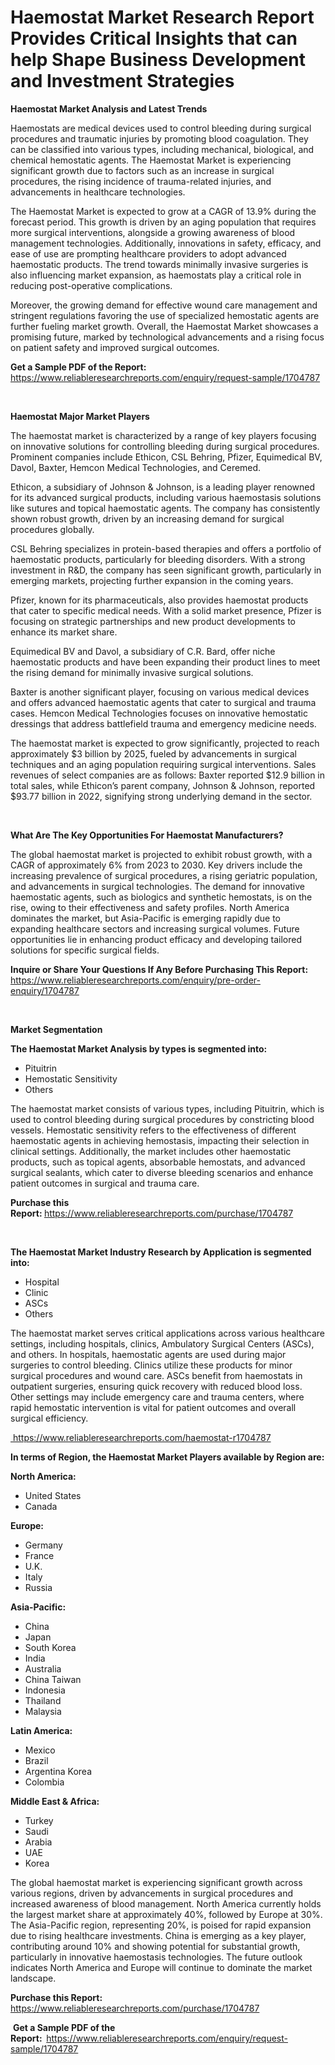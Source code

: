 <p><h1>Haemostat Market Research Report Provides Critical Insights that can help Shape Business Development and Investment Strategies</h1></p><p><strong>Haemostat Market Analysis and Latest Trends</strong></p>
<p><p>Haemostats are medical devices used to control bleeding during surgical procedures and traumatic injuries by promoting blood coagulation. They can be classified into various types, including mechanical, biological, and chemical hemostatic agents. The Haemostat Market is experiencing significant growth due to factors such as an increase in surgical procedures, the rising incidence of trauma-related injuries, and advancements in healthcare technologies.</p><p>The Haemostat Market is expected to grow at a CAGR of 13.9% during the forecast period. This growth is driven by an aging population that requires more surgical interventions, alongside a growing awareness of blood management technologies. Additionally, innovations in safety, efficacy, and ease of use are prompting healthcare providers to adopt advanced haemostatic products. The trend towards minimally invasive surgeries is also influencing market expansion, as haemostats play a critical role in reducing post-operative complications.</p><p>Moreover, the growing demand for effective wound care management and stringent regulations favoring the use of specialized hemostatic agents are further fueling market growth. Overall, the Haemostat Market showcases a promising future, marked by technological advancements and a rising focus on patient safety and improved surgical outcomes.</p></p>
<p><strong>Get a Sample PDF of the Report:&nbsp;</strong> <a href="https://www.reliableresearchreports.com/enquiry/request-sample/1704787?utm_campaign=16&utm_medium=2&utm_source=Github&utm_content=ia&utm_term=13042025&utm_id=haemostat">https://www.reliableresearchreports.com/enquiry/request-sample/1704787</a></p>
<p>&nbsp;</p>
<p><strong>Haemostat Major Market Players</strong></p>
<p><p>The haemostat market is characterized by a range of key players focusing on innovative solutions for controlling bleeding during surgical procedures. Prominent companies include Ethicon, CSL Behring, Pfizer, Equimedical BV, Davol, Baxter, Hemcon Medical Technologies, and Ceremed.</p><p>Ethicon, a subsidiary of Johnson & Johnson, is a leading player renowned for its advanced surgical products, including various haemostasis solutions like sutures and topical haemostatic agents. The company has consistently shown robust growth, driven by an increasing demand for surgical procedures globally.</p><p>CSL Behring specializes in protein-based therapies and offers a portfolio of haemostatic products, particularly for bleeding disorders. With a strong investment in R&D, the company has seen significant growth, particularly in emerging markets, projecting further expansion in the coming years.</p><p>Pfizer, known for its pharmaceuticals, also provides haemostat products that cater to specific medical needs. With a solid market presence, Pfizer is focusing on strategic partnerships and new product developments to enhance its market share.</p><p>Equimedical BV and Davol, a subsidiary of C.R. Bard, offer niche haemostatic products and have been expanding their product lines to meet the rising demand for minimally invasive surgical solutions.</p><p>Baxter is another significant player, focusing on various medical devices and offers advanced haemostatic agents that cater to surgical and trauma cases. Hemcon Medical Technologies focuses on innovative hemostatic dressings that address battlefield trauma and emergency medicine needs.</p><p>The haemostat market is expected to grow significantly, projected to reach approximately $3 billion by 2025, fueled by advancements in surgical techniques and an aging population requiring surgical interventions. Sales revenues of select companies are as follows: Baxter reported $12.9 billion in total sales, while Ethicon’s parent company, Johnson & Johnson, reported $93.77 billion in 2022, signifying strong underlying demand in the sector.</p></p>
<p>&nbsp;</p>
<p><strong>What Are The Key Opportunities For Haemostat Manufacturers?</strong></p>
<p><p>The global haemostat market is projected to exhibit robust growth, with a CAGR of approximately 6% from 2023 to 2030. Key drivers include the increasing prevalence of surgical procedures, a rising geriatric population, and advancements in surgical technologies. The demand for innovative haemostatic agents, such as biologics and synthetic hemostats, is on the rise, owing to their effectiveness and safety profiles. North America dominates the market, but Asia-Pacific is emerging rapidly due to expanding healthcare sectors and increasing surgical volumes. Future opportunities lie in enhancing product efficacy and developing tailored solutions for specific surgical fields.</p></p>
<p><strong>Inquire or Share Your Questions If Any Before Purchasing This Report:</strong> <a href="https://www.reliableresearchreports.com/enquiry/pre-order-enquiry/1704787?utm_campaign=16&utm_medium=2&utm_source=Github&utm_content=ia&utm_term=13042025&utm_id=haemostat">https://www.reliableresearchreports.com/enquiry/pre-order-enquiry/1704787</a></p>
<p>&nbsp;</p>
<p><strong>Market Segmentation</strong></p>
<p><strong>The Haemostat Market Analysis by types is segmented into:</strong></p>
<p><ul><li>Pituitrin</li><li>Hemostatic Sensitivity</li><li>Others</li></ul></p>
<p><p>The haemostat market consists of various types, including Pituitrin, which is used to control bleeding during surgical procedures by constricting blood vessels. Hemostatic sensitivity refers to the effectiveness of different haemostatic agents in achieving hemostasis, impacting their selection in clinical settings. Additionally, the market includes other haemostatic products, such as topical agents, absorbable hemostats, and advanced surgical sealants, which cater to diverse bleeding scenarios and enhance patient outcomes in surgical and trauma care.</p></p>
<p><strong>Purchase this Report:&nbsp;</strong><a href="https://www.reliableresearchreports.com/purchase/1704787?utm_campaign=16&utm_medium=2&utm_source=Github&utm_content=ia&utm_term=13042025&utm_id=haemostat">https://www.reliableresearchreports.com/purchase/1704787</a></p>
<p>&nbsp;</p>
<p><strong>The Haemostat Market Industry Research by Application is segmented into:</strong></p>
<p><ul><li>Hospital</li><li>Clinic</li><li>ASCs</li><li>Others</li></ul></p>
<p><p>The haemostat market serves critical applications across various healthcare settings, including hospitals, clinics, Ambulatory Surgical Centers (ASCs), and others. In hospitals, haemostatic agents are used during major surgeries to control bleeding. Clinics utilize these products for minor surgical procedures and wound care. ASCs benefit from haemostats in outpatient surgeries, ensuring quick recovery with reduced blood loss. Other settings may include emergency care and trauma centers, where rapid hemostatic intervention is vital for patient outcomes and overall surgical efficiency.</p></p>
<p><a href="https://www.reliableresearchreports.com/haemostat-r1704787?utm_campaign=16&utm_medium=2&utm_source=Github&utm_content=ia&utm_term=13042025&utm_id=haemostat">&nbsp;https://www.reliableresearchreports.com/haemostat-r1704787</a></p>
<p><strong>In terms of Region, the Haemostat Market Players available by Region are:</strong></p>
<p>
    <p> <strong> North America: </strong>
        <ul>
            <li>United States</li>
            <li>Canada</li>
        </ul>
        </p> 
    <p> <strong> Europe: </strong>
        <ul>
            <li>Germany</li>
            <li>France</li>
            <li>U.K.</li>
            <li>Italy</li>
            <li>Russia</li>
        </ul>
        </p> 
    <p> <strong> Asia-Pacific: </strong>
        <ul>
            <li>China</li>
            <li>Japan</li>
            <li>South Korea</li>
            <li>India</li>
            <li>Australia</li>
            <li>China Taiwan</li>
            <li>Indonesia</li>
            <li>Thailand</li>
            <li>Malaysia</li>
        </ul>
        </p> 
    <p> <strong> Latin America: </strong>
        <ul>
            <li>Mexico</li>
            <li>Brazil</li>
            <li>Argentina Korea</li>
            <li>Colombia</li>
        </ul>
        </p> 
    <p> <strong> Middle East & Africa: </strong>
        <ul>
            <li>Turkey</li>
            <li>Saudi</li>
            <li>Arabia</li>
            <li>UAE</li>
            <li>Korea</li>
        </ul>
    </p>
    </p>
<p><p>The global haemostat market is experiencing significant growth across various regions, driven by advancements in surgical procedures and increased awareness of blood management. North America currently holds the largest market share at approximately 40%, followed by Europe at 30%. The Asia-Pacific region, representing 20%, is poised for rapid expansion due to rising healthcare investments. China is emerging as a key player, contributing around 10% and showing potential for substantial growth, particularly in innovative haemostasis technologies. The future outlook indicates North America and Europe will continue to dominate the market landscape.</p></p>
<p><strong>Purchase this Report: </strong><a href="https://www.reliableresearchreports.com/purchase/1704787?utm_campaign=16&utm_medium=2&utm_source=Github&utm_content=ia&utm_term=13042025&utm_id=haemostat">https://www.reliableresearchreports.com/purchase/1704787</a></p>
<p>&nbsp;<strong>Get a Sample PDF of the Report:&nbsp;&nbsp;</strong><a href="https://www.reliableresearchreports.com/enquiry/request-sample/1704787?utm_campaign=16&utm_medium=2&utm_source=Github&utm_content=ia&utm_term=13042025&utm_id=haemostat">https://www.reliableresearchreports.com/enquiry/request-sample/1704787</a></p>
<p><strong></strong></p>
<p><p></p><p></p><p></p></p>